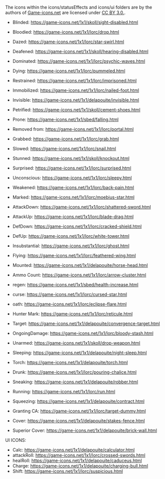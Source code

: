 The icons within the icons/statusEffects and icons/ui folders are by the authors of [Game-icons.net](https://game-icons.net/) are licensed under [CC BY 3.0.](https://creativecommons.org/licenses/by/3.0/legalcode).


* Blinded:			https://game-icons.net/1x1/skoll/sight-disabled.html
* Bloodied:			https://game-icons.net/1x1/lorc/drop.html
* Dazed:			https://game-icons.net/1x1/lorc/star-swirl.html
* Deafened:			https://game-icons.net/1x1/skoll/hearing-disabled.html
* Dominated:		https://game-icons.net/1x1/lorc/psychic-waves.html
* Dying:			https://game-icons.net/1x1/lorc/pummeled.html
* Restrained:		https://game-icons.net/1x1/lorc/imprisoned.html
* Immobilized:		https://game-icons.net/1x1/lorc/nailed-foot.html
* Invisible:		https://game-icons.net/1x1/delapouite/invisible.html
* Petrified:		https://game-icons.net/1x1/skoll/cement-shoes.html
* Prone:			https://game-icons.net/1x1/sbed/falling.html
* Removed from: 	https://game-icons.net/1x1/lorc/portal.html
* Grabbed:			https://game-icons.net/1x1/lorc/grab.html
* Slowed:			https://game-icons.net/1x1/lorc/snail.html
* Stunned:			https://game-icons.net/1x1/skoll/knockout.html
* Surprised:		https://game-icons.net/1x1/lorc/surprised.html
* Unconscious:  	https://game-icons.net/1x1/lorc/sleepy.html
* Weakened:			https://game-icons.net/1x1/lorc/back-pain.html

* Marked:			https://game-icons.net/1x1/lorc/moebius-star.html

* AttackDown:		https://game-icons.net/1x1/lorc/shattered-sword.html
* AttackUp:			https://game-icons.net/1x1/lorc/blade-drag.html
* DefDown:			https://game-icons.net/1x1/lorc/cracked-shield.html
* DefUp:			https://game-icons.net/1x1/lorc/white-tower.html
* Insubstantial:	https://game-icons.net/1x1/lorc/ghost.html
* Flying:			https://game-icons.net/1x1/lorc/feathered-wing.html
* Mounted:			https://game-icons.net/1x1/delapouite/horse-head.html
* Ammo Count:		https://game-icons.net/1x1/lorc/arrow-cluster.html
* regen:			https://game-icons.net/1x1/sbed/health-increase.html
* curse:			https://game-icons.net/1x1/lorc/cursed-star.html
* oath:				https://game-icons.net/1x1/lorc/eclipse-flare.html
* Hunter Mark:		https://game-icons.net/1x1/lorc/reticule.html
* Target:			https://game-icons.net/1x1/delapouite/convergence-target.html
* OngoingDamage:	https://game-icons.net/1x1/lorc/bloody-stash.html

* Unarmed:			https://game-icons.net/1x1/skoll/drop-weapon.html
* Sleeping:			https://game-icons.net/1x1/delapouite/night-sleep.html
* Torch:			https://game-icons.net/1x1/delapouite/torch.html
* Drunk:			https://game-icons.net/1x1/lorc/pouring-chalice.html
* Sneaking:			https://game-icons.net/1x1/delapouite/robber.html

* Running:			https://game-icons.net/1x1/lorc/run.html
* Squeezing:		https://game-icons.net/1x1/delapouite/contract.html
* Granting CA:		https://game-icons.net/1x1/lorc/target-dummy.html
* Cover:			https://game-icons.net/1x1/delapouite/stakes-fence.html
* Superior Cover:	https://game-icons.net/1x1/delapouite/brick-wall.html

UI ICONS:
* Calc:				https://game-icons.net/1x1/delapouite/calculator.html
* attackRoll:		https://game-icons.net/1x1/lorc/crossed-swords.html
* healRoll:			https://game-icons.net/1x1/delapouite/caduceus.html
* Charge:           https://game-icons.net/1x1/delapouite/charging-bull.html
* Shift:            https://game-icons.net/1x1/lorc/suspicious.html